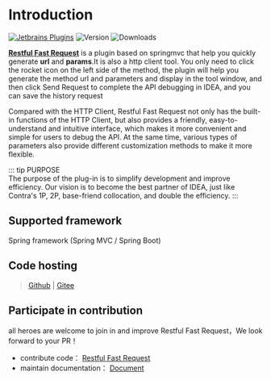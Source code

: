 # Introduction
[![Jetbrains Plugins][plugin-img]][plugin]
![Version](https://img.shields.io/jetbrains/plugin/v/16988)
![Downloads](https://img.shields.io/jetbrains/plugin/d/16988)

[**Restful Fast Request**](https://plugins.jetbrains.com/plugin/16988-fast-request) is a plugin based on springmvc that
help you quickly generate **url** and **params**.It is also a http client tool.
You only need to click the rocket icon on the left side of the method, the plugin will help you generate the method url
and parameters and display in the tool window, and then click Send Request to complete the API debugging in IDEA, and
you can save the history request


Compared with the HTTP Client, Restful Fast Request not only has the built-in functions of the HTTP Client, but also
provides a friendly, easy-to-understand and intuitive interface, which makes it more convenient and simple for users to
debug the API. At the same time, various types of parameters also provide different customization methods to make it
more flexible.

::: tip PURPOSE  
The purpose of the plug-in is to simplify development and improve efficiency. Our vision is to become the best partner of IDEA, just like Contra's 1P, 2P, base-friend collocation, and double the efficiency.
:::


## Supported framework
Spring framework (Spring MVC / Spring Boot)


## Code hosting
> [Github](https://github.com/kings1990/fast-request) | [Gitee](https://gitee.com/kings/fast-request)

## Participate in contribution
all heroes are welcome to join in and improve Restful Fast Request，We look forward to your PR！
* contribute code： [Restful Fast Request](https://github.com/kings1990/fast-request)
* maintain documentation： [Document](https://github.com/kings1990/restful-fast-request-doc)



[plugin]: https://plugins.jetbrains.com/plugin/16988
[plugin-img]: https://img.shields.io/badge/plugin-FastRequest-x.svg